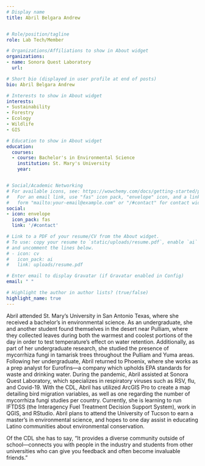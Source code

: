 ```yaml
---
# Display name
title: Abril Belgara Andrew


# Role/position/tagline
role: Lab Tech/Member

# Organizations/Affiliations to show in About widget
organizations:
- name: Sonora Quest Laboratory
  url: 

# Short bio (displayed in user profile at end of posts)
bio: Abril Belgara Andrew

# Interests to show in About widget
interests:
- Sustainability
- Forestry
- Ecology
- Wildlife
- GIS

# Education to show in About widget
education:
  courses:
  - course: Bachelor's in Environmental Science
    institution: St. Mary's University
    year: 


# Social/Academic Networking
# For available icons, see: https://wowchemy.com/docs/getting-started/page-builder/#icons
#   For an email link, use "fas" icon pack, "envelope" icon, and a link in the
#   form "mailto:your-email@example.com" or "/#contact" for contact widget.
social:
- icon: envelope
  icon_pack: fas
  link: '/#contact'

# Link to a PDF of your resume/CV from the About widget.
# To use: copy your resume to `static/uploads/resume.pdf`, enable `ai` icons in `params.toml`,
# and uncomment the lines below.
# - icon: cv
#   icon_pack: ai
#   link: uploads/resume.pdf

# Enter email to display Gravatar (if Gravatar enabled in Config)
email: " "

# Highlight the author in author lists? (true/false)
highlight_name: true
---
```


Abril attended St. Mary’s University in San Antonio Texas, where she received a bachelor’s in environmental science. As an undergraduate, she and another student found themselves in the desert near Pulliam, where they collected leaves during both the warmest and coolest portions of the day in order to test temperature’s effect on water retention. Additionally, as part of her undergraduate research, she studied the presence of mycorrhiza fungi in tamarisk trees throughout the Pulliam and Yuma areas. Following her undergraduate, Abril returned to Phoenix, where she works as a prep analyst for Eurofins—a company which upholds EPA standards for waste and drinking water. During the pandemic, Abril assisted at Sonora Quest Laboratory, which specializes in respiratory viruses such as RSV, flu, and Covid-19. With the CDL, Abril has utilized ArcGIS Pro to create a map detailing bird migration variables, as well as one regarding the number of mycorrhiza fungi studies per country. Currently, she is learning to run IFTDSS (the Interagency Fuel Treatment Decision Support System), work in QGIS, and RStudio. Abril plans to attend the University of Tucson to earn a master’s in environmental science, and hopes to one day assist in educating Latino communities about environmental conservation.

Of the CDL she has to say, “It provides a diverse community outside of school—connects you with people in the industry and students from other universities who can give you feedback and often become invaluable friends.” 






